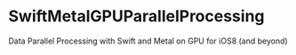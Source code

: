 SwiftMetalGPUParallelProcessing
===============================

Data Parallel Processing with Swift and Metal on GPU for iOS8 (and beyond)
